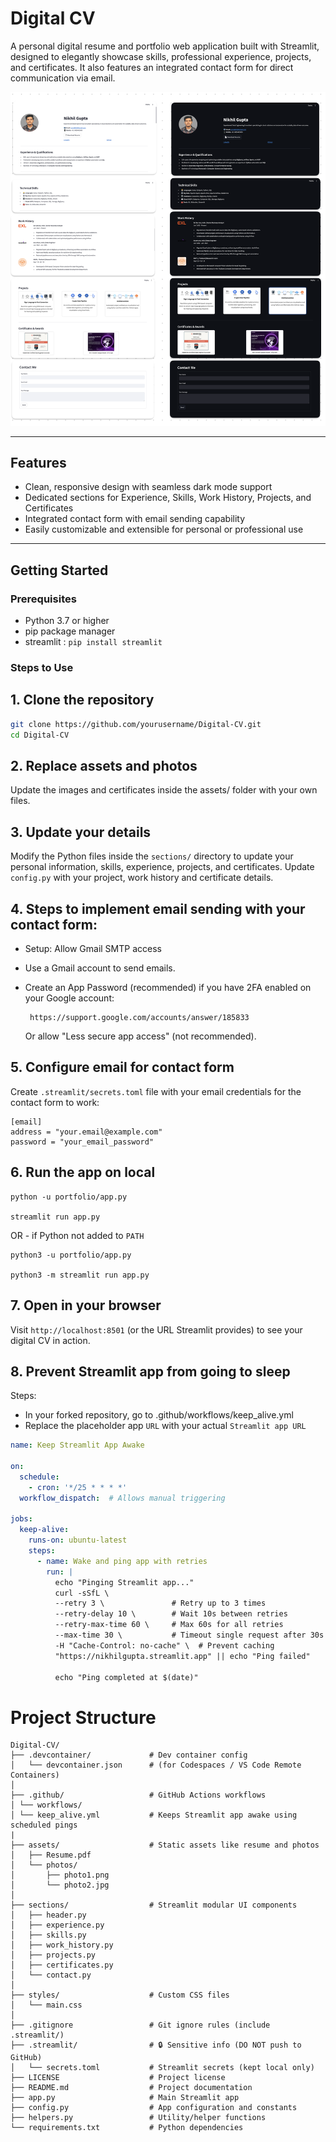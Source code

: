 # Digital CV

A personal digital resume and portfolio web application built with Streamlit, designed to elegantly showcase skills, professional experience, projects, and certificates. It also features an integrated contact form for direct communication via email.

![UI](assets/photos/UI.png)

---

## Features

- Clean, responsive design with seamless dark mode support
- Dedicated sections for Experience, Skills, Work History, Projects, and Certificates
- Integrated contact form with email sending capability
- Easily customizable and extensible for personal or professional use

---

## Getting Started

### Prerequisites

- Python 3.7 or higher
- pip package manager
- streamlit : ```pip install streamlit```

### Steps to Use

## 1. Clone the repository

```bash
git clone https://github.com/yourusername/Digital-CV.git
cd Digital-CV
```
## 2. Replace assets and photos
   
Update the images and certificates inside the assets/ folder with your own files.

## 3. Update your details
   
Modify the Python files inside the ```sections/``` directory to update your personal information, skills, experience, projects, and certificates.
Update ```config.py``` with your project, work history and certificate details.

## 4. Steps to implement email sending with your contact form:

- Setup: Allow Gmail SMTP access  
- Use a Gmail account to send emails.  
- Create an App Password (recommended) if you have 2FA enabled on your Google account:
   
       https://support.google.com/accounts/answer/185833    
   
  Or allow "Less secure app access" (not recommended).

## 5. Configure email for contact form
   
Create ```.streamlit/secrets.toml``` file with your email credentials for the contact form to work:

```
[email]
address = "your.email@example.com"
password = "your_email_password"
```

## 6. Run the app on local

```
python -u portfolio/app.py

streamlit run app.py
```

OR - if Python not added to ```PATH```

```
python3 -u portfolio/app.py

python3 -m streamlit run app.py
```

## 7. Open in your browser
   
Visit ```http://localhost:8501``` (or the URL Streamlit provides) to see your digital CV in action.

## 8. Prevent Streamlit app from going to sleep

Steps:

- In your forked repository, go to .github/workflows/keep_alive.yml
- Replace the placeholder app ```URL``` with your actual ```Streamlit app URL```

```yaml
name: Keep Streamlit App Awake

on:
  schedule:
    - cron: '*/25 * * * *'
  workflow_dispatch:  # Allows manual triggering

jobs:
  keep-alive:
    runs-on: ubuntu-latest
    steps:
      - name: Wake and ping app with retries
        run: |
          echo "Pinging Streamlit app..."
          curl -sSfL \
          --retry 3 \               # Retry up to 3 times
          --retry-delay 10 \        # Wait 10s between retries
          --retry-max-time 60 \     # Max 60s for all retries
          --max-time 30 \           # Timeout single request after 30s
          -H "Cache-Control: no-cache" \  # Prevent caching
          "https://nikhilgupta.streamlit.app" || echo "Ping failed"
          
          echo "Ping completed at $(date)"
```

# Project Structure

```
Digital-CV/
├── .devcontainer/             # Dev container config
│   └── devcontainer.json      # (for Codespaces / VS Code Remote Containers)
│
├── .github/                   # GitHub Actions workflows
│ └── workflows/
│ └── keep_alive.yml           # Keeps Streamlit app awake using scheduled pings
|
├── assets/                    # Static assets like resume and photos
│   ├── Resume.pdf
│   └── photos/
│       ├── photo1.png
│       └── photo2.jpg
│
├── sections/                  # Streamlit modular UI components
│   ├── header.py
│   ├── experience.py
│   ├── skills.py
│   ├── work_history.py
│   ├── projects.py
│   ├── certificates.py
│   └── contact.py
│
├── styles/                    # Custom CSS files
│   └── main.css
│
├── .gitignore                 # Git ignore rules (include .streamlit/)
├── .streamlit/                # 🔒 Sensitive info (DO NOT push to GitHub)
│   └── secrets.toml           # Streamlit secrets (kept local only)
├── LICENSE                    # Project license
├── README.md                  # Project documentation
├── app.py                     # Main Streamlit app
├── config.py                  # App configuration and constants
├── helpers.py                 # Utility/helper functions
└── requirements.txt           # Python dependencies
```
